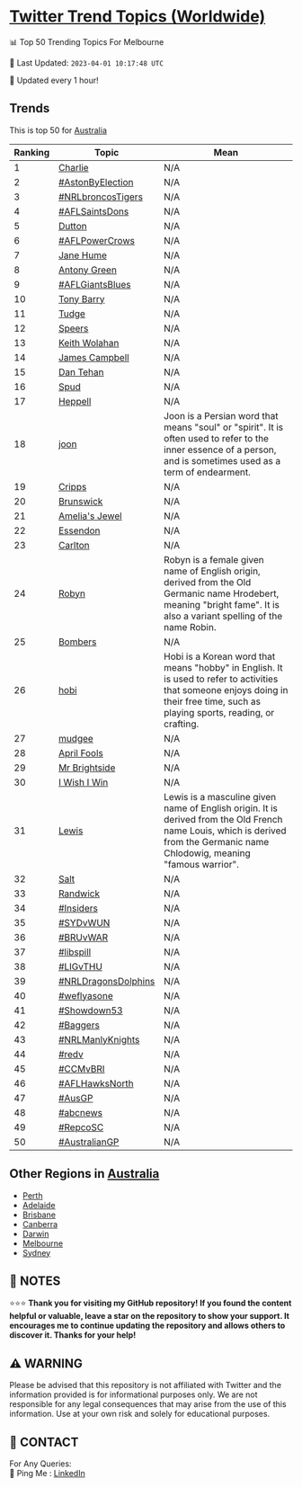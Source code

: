 [Twitter Trend Topics (Worldwide)](https://github.com/ErcinDedeoglu/Twitter-Trend-Topics)
==========


📊 Top 50 Trending Topics For Melbourne

📆 Last Updated: `2023-04-01 10:17:48 UTC`

🔧 Updated every 1 hour!


## Trends

This is top 50 for [Australia](</Australia>)

| Ranking | Topic | Mean |
| ------- | ------------ | ------------ |
| 1 | [Charlie](http://twitter.com/search?q=Charlie) | N/A |
| 2 | [#AstonByElection](http://twitter.com/search?q=%23AstonByElection) | N/A |
| 3 | [#NRLbroncosTigers](http://twitter.com/search?q=%23NRLbroncosTigers) | N/A |
| 4 | [#AFLSaintsDons](http://twitter.com/search?q=%23AFLSaintsDons) | N/A |
| 5 | [Dutton](http://twitter.com/search?q=Dutton) | N/A |
| 6 | [#AFLPowerCrows](http://twitter.com/search?q=%23AFLPowerCrows) | N/A |
| 7 | [Jane Hume](http://twitter.com/search?q=Jane+Hume) | N/A |
| 8 | [Antony Green](http://twitter.com/search?q=Antony+Green) | N/A |
| 9 | [#AFLGiantsBlues](http://twitter.com/search?q=%23AFLGiantsBlues) | N/A |
| 10 | [Tony Barry](http://twitter.com/search?q=Tony+Barry) | N/A |
| 11 | [Tudge](http://twitter.com/search?q=Tudge) | N/A |
| 12 | [Speers](http://twitter.com/search?q=Speers) | N/A |
| 13 | [Keith Wolahan](http://twitter.com/search?q=Keith+Wolahan) | N/A |
| 14 | [James Campbell](http://twitter.com/search?q=James+Campbell) | N/A |
| 15 | [Dan Tehan](http://twitter.com/search?q=Dan+Tehan) | N/A |
| 16 | [Spud](http://twitter.com/search?q=Spud) | N/A |
| 17 | [Heppell](http://twitter.com/search?q=Heppell) | N/A |
| 18 | [joon](http://twitter.com/search?q=joon) | Joon is a Persian word that means "soul" or "spirit". It is often used to refer to the inner essence of a person, and is sometimes used as a term of endearment. |
| 19 | [Cripps](http://twitter.com/search?q=Cripps) | N/A |
| 20 | [Brunswick](http://twitter.com/search?q=Brunswick) | N/A |
| 21 | [Amelia's Jewel](http://twitter.com/search?q=Amelia%27s+Jewel) | N/A |
| 22 | [Essendon](http://twitter.com/search?q=Essendon) | N/A |
| 23 | [Carlton](http://twitter.com/search?q=Carlton) | N/A |
| 24 | [Robyn](http://twitter.com/search?q=Robyn) | Robyn is a female given name of English origin, derived from the Old Germanic name Hrodebert, meaning "bright fame". It is also a variant spelling of the name Robin. |
| 25 | [Bombers](http://twitter.com/search?q=Bombers) | N/A |
| 26 | [hobi](http://twitter.com/search?q=hobi) | Hobi is a Korean word that means "hobby" in English. It is used to refer to activities that someone enjoys doing in their free time, such as playing sports, reading, or crafting. |
| 27 | [mudgee](http://twitter.com/search?q=mudgee) | N/A |
| 28 | [April Fools](http://twitter.com/search?q=April+Fools) | N/A |
| 29 | [Mr Brightside](http://twitter.com/search?q=Mr+Brightside) | N/A |
| 30 | [I Wish I Win](http://twitter.com/search?q=I+Wish+I+Win) | N/A |
| 31 | [Lewis](http://twitter.com/search?q=Lewis) | Lewis is a masculine given name of English origin. It is derived from the Old French name Louis, which is derived from the Germanic name Chlodowig, meaning "famous warrior". |
| 32 | [Salt](http://twitter.com/search?q=Salt) | N/A |
| 33 | [Randwick](http://twitter.com/search?q=Randwick) | N/A |
| 34 | [#Insiders](http://twitter.com/search?q=%23Insiders) | N/A |
| 35 | [#SYDvWUN](http://twitter.com/search?q=%23SYDvWUN) | N/A |
| 36 | [#BRUvWAR](http://twitter.com/search?q=%23BRUvWAR) | N/A |
| 37 | [#libspill](http://twitter.com/search?q=%23libspill) | N/A |
| 38 | [#LIGvTHU](http://twitter.com/search?q=%23LIGvTHU) | N/A |
| 39 | [#NRLDragonsDolphins](http://twitter.com/search?q=%23NRLDragonsDolphins) | N/A |
| 40 | [#weflyasone](http://twitter.com/search?q=%23weflyasone) | N/A |
| 41 | [#Showdown53](http://twitter.com/search?q=%23Showdown53) | N/A |
| 42 | [#Baggers](http://twitter.com/search?q=%23Baggers) | N/A |
| 43 | [#NRLManlyKnights](http://twitter.com/search?q=%23NRLManlyKnights) | N/A |
| 44 | [#redv](http://twitter.com/search?q=%23redv) | N/A |
| 45 | [#CCMvBRI](http://twitter.com/search?q=%23CCMvBRI) | N/A |
| 46 | [#AFLHawksNorth](http://twitter.com/search?q=%23AFLHawksNorth) | N/A |
| 47 | [#AusGP](http://twitter.com/search?q=%23AusGP) | N/A |
| 48 | [#abcnews](http://twitter.com/search?q=%23abcnews) | N/A |
| 49 | [#RepcoSC](http://twitter.com/search?q=%23RepcoSC) | N/A |
| 50 | [#AustralianGP](http://twitter.com/search?q=%23AustralianGP) | N/A |



## Other Regions in [Australia](</Australia>)

* [Perth](</Australia/Perth.md>)
* [Adelaide](</Australia/Adelaide.md>)
* [Brisbane](</Australia/Brisbane.md>)
* [Canberra](</Australia/Canberra.md>)
* [Darwin](</Australia/Darwin.md>)
* [Melbourne](</Australia/Melbourne.md>)
* [Sydney](</Australia/Sydney.md>)



## 📝 NOTES

⭐⭐⭐ **Thank you for visiting my GitHub repository! If you found the content helpful or valuable, leave a star on the repository to show your support. It encourages me to continue updating the repository and allows others to discover it. Thanks for your help!**


## ⚠️ WARNING

Please be advised that this repository is not affiliated with Twitter and the information provided is for informational purposes only. We are not responsible for any legal consequences that may arise from the use of this information. Use at your own risk and solely for educational purposes.


## 📨 CONTACT

 For Any Queries:  
            🏓 Ping Me : [LinkedIn](https://www.linkedin.com/in/ercindedeoglu/)
